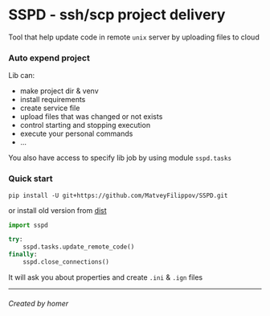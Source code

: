 # SSPD - ssh/scp project delivery
Tool that help update code in remote `unix` server by uploading files to cloud


### Auto expend project
Lib can:
* make project dir & venv
* install requirements
* create service file
* upload files that was changed or not exists
* control starting and stopping execution
* execute your personal commands
* ...

You also have access to specify lib job by using module `sspd.tasks`


### Quick start
```commandline
pip install -U git+https://github.com/MatveyFilippov/SSPD.git
```

or install old version from [dist](dist)

```python
import sspd

try:
    sspd.tasks.update_remote_code()
finally:
    sspd.close_connections()

```
It will ask you about properties and create `.ini` & `.ign` files


---
###### Created by homer